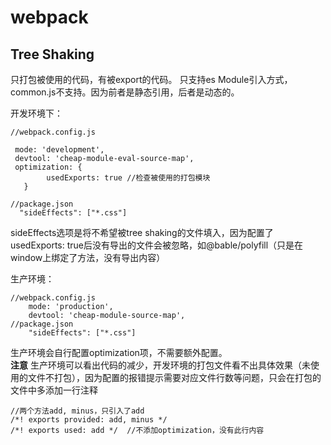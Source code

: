 # webpack
## Tree Shaking
只打包被使用的代码，有被export的代码。
只支持es Module引入方式，common.js不支持。因为前者是静态引用，后者是动态的。

开发环境下：

```
//webpack.config.js

 mode: 'development',
 devtool: 'cheap-module-eval-source-map',
 optimization: {
        usedExports: true //检查被使用的打包模块
   }
   
//package.json
  "sideEffects": ["*.css"]
```
sideEffects选项是将不希望被tree shaking的文件填入，因为配置了usedExports: true后没有导出的文件会被忽略，如@bable/polyfill（只是在window上绑定了方法，没有导出内容）

生产环境：

```
//webpack.config.js
	mode: 'production',
	devtool: 'cheap-module-source-map',
//package.json
  	"sideEffects": ["*.css"]
```
生产环境会自行配置optimization项，不需要额外配置。  
**注意**
生产环境可以看出代码的减少，开发环境的打包文件看不出具体效果（未使用的文件不打包），因为配置的报错提示需要对应文件行数等问题，只会在打包的文件中多添加一行注释

```
//两个方法add, minus，只引入了add
/*! exports provided: add, minus */
/*! exports used: add */  //不添加optimization，没有此行内容
``` 
